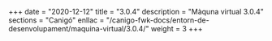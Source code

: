 +++
date        = "2020-12-12"
title       = "3.0.4"
description = "Màquna virtual 3.0.4"
sections    = "Canigó"
enllac		= "/canigo-fwk-docs/entorn-de-desenvolupament/maquina-virtual/3.0.4/"
weight		= 3
+++
